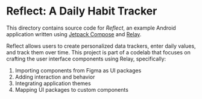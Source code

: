 # Reflect: A Daily Habit Tracker

This directory contains source code for *Reflect*, an example Android
application written using [Jetpack Compose](https://developer.android.com/jetpack/compose)
and [Relay](https://relay.material.io/).

Reflect allows users to create personalized data trackers, enter daily values,
and track them over time. This project is part of a codelab that focuses on
crafting the user interface components using Relay, specifically:

1. Importing components from Figma as UI packages
2. Adding interaction and behavior
3. Integrating application themes
4. Mapping UI packages to custom components
